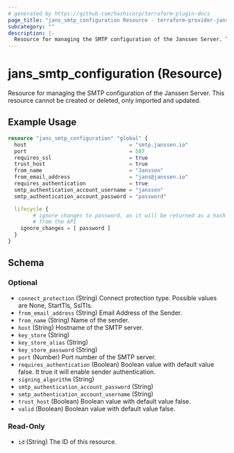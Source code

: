 ```yaml
---
# generated by https://github.com/hashicorp/terraform-plugin-docs
page_title: "jans_smtp_configuration Resource - terraform-provider-jans"
subcategory: ""
description: |-
  Resource for managing the SMTP configuration of the Janssen Server. This resource cannot be created or deleted, only imported and updated.
---
```


# jans_smtp_configuration (Resource)

Resource for managing the SMTP configuration of the Janssen Server. This resource cannot be created or deleted, only imported and updated.

## Example Usage

```terraform
resource "jans_smtp_configuration" "global" {
  host                                 = "smtp.janssen.io"
  port                                 = 587
  requires_ssl                         = true
  trust_host                           = true
  from_name                            = "Janssen"
  from_email_address                   = "jans@janssen.io"
  requires_authentication              = true
  smtp_authentication_account_username = "janssen"
  smtp_authentication_account_password = "password"

  lifecycle {
		# ignore changes to password, as it will be returned as a hash
		# from the API
    ignore_changes = [ password ]
  }
}
```

<!-- schema generated by tfplugindocs -->
## Schema

### Optional

- `connect_protection` (String) Connect protection type. Possible values are None, StartTls, SslTls.
- `from_email_address` (String) Email Address of the Sender.
- `from_name` (String) Name of the sender.
- `host` (String) Hostname of the SMTP server.
- `key_store` (String)
- `key_store_alias` (String)
- `key_store_password` (String)
- `port` (Number) Port number of the SMTP server.
- `requires_authentication` (Boolean) Boolean value with default value false. It true it will enable sender authentication.
- `signing_algorithm` (String)
- `smtp_authentication_account_password` (String)
- `smtp_authentication_account_username` (String)
- `trust_host` (Boolean) Boolean value with default value false.
- `valid` (Boolean) Boolean value with default value false.

### Read-Only

- `id` (String) The ID of this resource.
